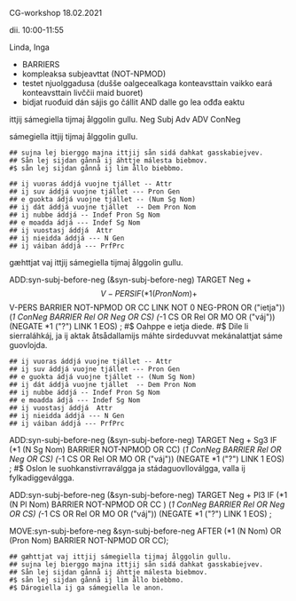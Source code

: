 CG-workshop 18.02.2021

dii. 10:00-11:55

Linda, Inga

* BARRIERS
* kompleaksa subjeavttat (NOT-NPMOD)
* testet njuolggadusa (dušše oalgecealkaga konteavsttain vaikko eará konteavsttain livččii maid buoret)
* bidjat ruođuid dán sájis go čállit AND dalle go lea ođđa eaktu

ittjij sámegiella tijmaj ålggolin gullu.
Neg     Subj        Adv     ADV     ConNeg
>
sámegiella ittjij tijmaj ålggolin gullu.

    ## sujna lej bierggo majna ittjij sån sidá dahkat gasskabiejvev.
    ## Sån lej sijdan gånnå ij áhttje málesta biebmov.
    #$ sån lej sijdan gånnå ij lim ållo biebbmo.

    ## ij vuoras áddjá vuojne tjállet -- Attr
    ## ij suv áddjá vuojne tjállet --- Pron Gen
    ## e guokta ádjá vuojne tjállet -- (Num Sg Nom)
    ## ij dát áddjá vuojne tjállet  -- Dem Pron Nom
    ## ij nubbe áddjá -- Indef Pron Sg Nom
    ## e moadda ádjá --- Indef Sg Nom
    ## ij vuostasj áddjá  Attr
    ## ij nieidda áddjá --- N Gen
    ## ij váiban áddjá --- PrfPrc

gæhttjat vaj ittjij sámegiella tijmaj ålggolin gullu.

ADD:syn-subj-before-neg (&syn-subj-before-neg) TARGET Neg + $$V-PERS IF (*1 (Pron Nom) + $$V-PERS BARRIER NOT-NPMOD OR CC LINK NOT 0 NEG-PRON  OR ("ietja")) (*1 ConNeg BARRIER Rel OR Neg OR CS)  (*-1 CS OR Rel OR MO OR ("váj")) (NEGATE *1 ("?") LINK 1 EOS)  ;
	#$ Oahppe e ietja diede.
    #$ Dile li sierraláhkáj, ja ij aktak åtsådallamijs máhte sirdeduvvat mekánalattjat sáme guovlojda.


    ## ij vuoras áddjá vuojne tjállet -- Attr
    ## ij suv áddjá vuojne tjállet --- Pron Gen
    ## e guokta ádjá vuojne tjállet -- (Num Sg Nom)
    ## ij dát áddjá vuojne tjállet  -- Dem Pron Nom
    ## ij nubbe áddjá -- Indef Pron Sg Nom
    ## e moadda ádjá --- Indef Sg Nom
    ## ij vuostasj áddjá  Attr
    ## ij nieidda áddjá --- N Gen
    ## ij váiban áddjá --- PrfPrc


ADD:syn-subj-before-neg (&syn-subj-before-neg) TARGET Neg + Sg3 IF (*1 (N Sg Nom) BARRIER NOT-NPMOD OR CC) (*1 ConNeg BARRIER Rel OR Neg OR CS) (*-1 CS OR Rel OR MO OR ("váj")) (NEGATE *1 ("?") LINK 1 EOS) ;
	#$ Oslon le suohkanstivrraválgga ja stádaguovlloválgga, valla 	ij fylkadiggeválgga.

ADD:syn-subj-before-neg (&syn-subj-before-neg) TARGET Neg + Pl3 IF (*1 (N Pl Nom) BARRIER NOT-NPMOD OR CC ) (*1 ConNeg BARRIER Rel OR Neg OR CS) (*-1 CS OR Rel OR MO OR ("váj")) (NEGATE *1 ("?") LINK 1 EOS) ;

MOVE:syn-subj-before-neg &syn-subj-before-neg AFTER (*1 (N Nom) OR (Pron Nom) BARRIER NOT-NPMOD OR CC);

    ## gæhttjat vaj ittjij sámegiella tijmaj ålggolin gullu.
    ## sujna lej bierggo majna ittjij sån sidá dahkat gasskabiejvev.
    ## Sån lej sijdan gånnå ij áhttje málesta biebmov.
    #$ sån lej sijdan gånnå ij lim ållo biebbmo.
    #$ Dárogiella ij ga sámegiella le anon.
